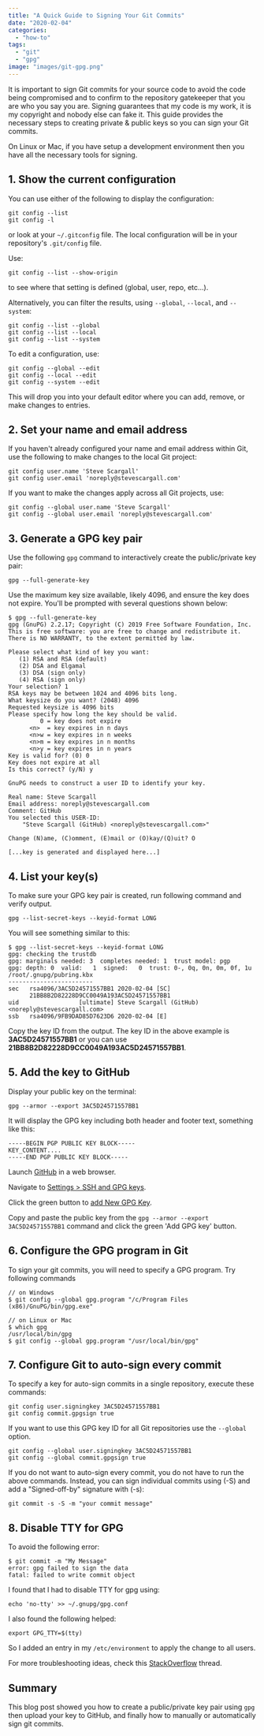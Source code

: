 ```yaml
---
title: "A Quick Guide to Signing Your Git Commits"
date: "2020-02-04"
categories: 
  - "how-to"
tags: 
  - "git"
  - "gpg"
image: "images/git-gpg.png"
---
```


It is important to sign Git commits for your source code to avoid the code being compromised and to confirm to the repository gatekeeper that you are who you say you are. Signing guarantees that my code is my work, it is my copyright and nobody else can fake it. This guide provides the necessary steps to creating private & public keys so you can sign your Git commits.

On Linux or Mac, if you have setup a development environment then you have all the necessary tools for signing.

## 1\. Show the current configuration

You can use either of the following to display the configuration:

```
git config --list
git config -l
```

or look at your `~/.gitconfig` file. The local configuration will be in your repository's `.git/config` file.

Use:

```
git config --list --show-origin
```

to see where that setting is defined (global, user, repo, etc...).

Alternatively, you can filter the results, using `--global`, `--local`, and `--system`:

```
git config --list --global
git config --list --local
git config --list --system
```

To edit a configuration, use:

```
git config --global --edit
git config --local --edit
git config --system --edit
```

This will drop you into your default editor where you can add, remove, or make changes to entries.

## 2\. Set your name and email address

If you haven't already configured your name and email address within Git, use the following to make changes to the local Git project:

```
git config user.name 'Steve Scargall'
git config user.email 'noreply@stevescargall.com'
```

If you want to make the changes apply across all Git projects, use:

```
git config --global user.name 'Steve Scargall'
git config --global user.email 'noreply@stevescargall.com'
```

## 3\. Generate a GPG key pair

Use the following `gpg` command to interactively create the public/private key pair:

```
gpg --full-generate-key
```

Use the maximum key size available, likely 4096, and ensure the key does not expire. You'll be prompted with several questions shown below:

```
$ gpg --full-generate-key
gpg (GnuPG) 2.2.17; Copyright (C) 2019 Free Software Foundation, Inc.
This is free software: you are free to change and redistribute it.
There is NO WARRANTY, to the extent permitted by law.

Please select what kind of key you want:
   (1) RSA and RSA (default)
   (2) DSA and Elgamal
   (3) DSA (sign only)
   (4) RSA (sign only)
Your selection? 1
RSA keys may be between 1024 and 4096 bits long.
What keysize do you want? (2048) 4096
Requested keysize is 4096 bits
Please specify how long the key should be valid.
         0 = key does not expire
      <n>  = key expires in n days
      <n>w = key expires in n weeks
      <n>m = key expires in n months
      <n>y = key expires in n years
Key is valid for? (0) 0
Key does not expire at all
Is this correct? (y/N) y

GnuPG needs to construct a user ID to identify your key.

Real name: Steve Scargall
Email address: noreply@stevescargall.com
Comment: GitHub
You selected this USER-ID:
    "Steve Scargall (GitHub) <noreply@stevescargall.com>"

Change (N)ame, (C)omment, (E)mail or (O)kay/(Q)uit? O

[...key is generated and displayed here...]
```

## 4\. List your key(s)

To make sure your GPG key pair is created, run following command and verify output.

```
gpg --list-secret-keys --keyid-format LONG
```

You will see something similar to this:

```
$ gpg --list-secret-keys --keyid-format LONG
gpg: checking the trustdb
gpg: marginals needed: 3  completes needed: 1  trust model: pgp
gpg: depth: 0  valid:   1  signed:   0  trust: 0-, 0q, 0n, 0m, 0f, 1u
/root/.gnupg/pubring.kbx
------------------------
sec   rsa4096/3AC5D24571557BB1 2020-02-04 [SC]
      21BB8B2D82228D9CC0049A193AC5D24571557BB1
uid                 [ultimate] Steve Scargall (GitHub) <noreply@stevescargall.com>
ssb   rsa4096/9FB9DAD85D7623D6 2020-02-04 [E]
```

Copy the key ID from the output. The key ID in the above example is **3AC5D24571557BB1** or you can use **21BB8B2D82228D9CC0049A193AC5D24571557BB1**.

## 5\. Add the key to GitHub

Display your public key on the terminal:

```
gpg --armor --export 3AC5D24571557BB1
```

It will display the GPG key including both header and footer text, something like this:

```
-----BEGIN PGP PUBLIC KEY BLOCK-----
KEY_CONTENT....
-----END PGP PUBLIC KEY BLOCK-----
```

Launch [GitHub](https://github.com/) in a web browser.

Navigate to [Settings > SSH and GPG keys](https://github.com/settings/keys).

Click the green button to [add New GPG Key](https://github.com/settings/gpg/new).

Copy and paste the public key from the `gpg --armor --export 3AC5D24571557BB1` command and click the green 'Add GPG key' button.

## 6\. Configure the GPG program in Git

To sign your git commits, you will need to specify a GPG program. Try following commands

```
// on Windows
$ git config --global gpg.program "/c/Program Files (x86)/GnuPG/bin/gpg.exe"

// on Linux or Mac
$ which gpg
/usr/local/bin/gpg
$ git config --global gpg.program "/usr/local/bin/gpg"
```

## 7\. Configure Git to auto-sign every commit

To specify a key for auto-sign commits in a single repository, execute these commands:

```
git config user.signingkey 3AC5D24571557BB1 
git config commit.gpgsign true
```

If you want to use this GPG key ID for all Git repositories use the `--global` option.

```
git config --global user.signingkey 3AC5D24571557BB1 
git config --global commit.gpgsign true
```

If you do not want to auto-sign every commit, you do not have to run the above commands. Instead, you can sign individual commits using (-S) and add a "Signed-off-by" signature with (-s):

```
git commit -s -S -m "your commit message"
```

## 8\. Disable TTY for GPG

To avoid the following error:

```
$ git commit -m "My Message"
error: gpg failed to sign the data
fatal: failed to write commit object
```

I found that I had to disable TTY for gpg using:

```
echo 'no-tty' >> ~/.gnupg/gpg.conf
```

I also found the following helped:

```
export GPG_TTY=$(tty)
```

So I added an entry in my `/etc/environment` to apply the change to all users.

For more troubleshooting ideas, check this [StackOverflow](https://stackoverflow.com/questions/39494631/gpg-failed-to-sign-the-data-fatal-failed-to-write-commit-object-git-2-10-0) thread.

## Summary

This blog post showed you how to create a public/private key pair using `gpg` then upload your key to GitHub, and finally how to manually or automatically sign git commits.

